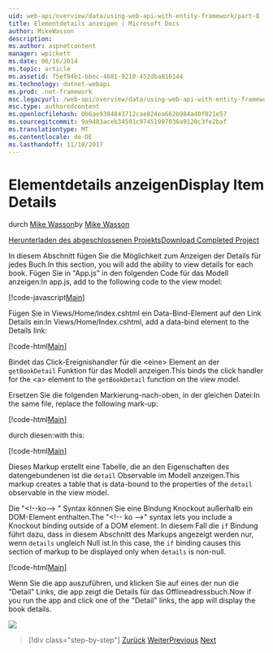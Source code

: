 ```yaml
---
uid: web-api/overview/data/using-web-api-with-entity-framework/part-8
title: Elementdetails anzeigen | Microsoft Docs
author: MikeWasson
description: 
ms.author: aspnetcontent
manager: wpickett
ms.date: 06/16/2014
ms.topic: article
ms.assetid: 75ef94b1-bbec-4681-9210-452dba816144
ms.technology: dotnet-webapi
ms.prod: .net-framework
msc.legacyurl: /web-api/overview/data/using-web-api-with-entity-framework/part-8
msc.type: authoredcontent
ms.openlocfilehash: 0b6ae9384843712cae824ea662b984a40f021e57
ms.sourcegitcommit: 9a9483aceb34591c97451997036a9120c3fe2baf
ms.translationtype: MT
ms.contentlocale: de-DE
ms.lasthandoff: 11/10/2017
---
```

<a name="display-item-details"></a><span data-ttu-id="cef09-102">Elementdetails anzeigen</span><span class="sxs-lookup"><span data-stu-id="cef09-102">Display Item Details</span></span>
====================
<span data-ttu-id="cef09-103">durch [Mike Wasson](https://github.com/MikeWasson)</span><span class="sxs-lookup"><span data-stu-id="cef09-103">by [Mike Wasson](https://github.com/MikeWasson)</span></span>

[<span data-ttu-id="cef09-104">Herunterladen des abgeschlossenen Projekts</span><span class="sxs-lookup"><span data-stu-id="cef09-104">Download Completed Project</span></span>](https://github.com/MikeWasson/BookService)

<span data-ttu-id="cef09-105">In diesem Abschnitt fügen Sie die Möglichkeit zum Anzeigen der Details für jedes Buch.</span><span class="sxs-lookup"><span data-stu-id="cef09-105">In this section, you will add the ability to view details for each book.</span></span> <span data-ttu-id="cef09-106">Fügen Sie in "App.js" in den folgenden Code für das Modell anzeigen:</span><span class="sxs-lookup"><span data-stu-id="cef09-106">In app.js, add to the following code to the view model:</span></span>

[!code-javascript[Main](part-8/samples/sample1.js)]

<span data-ttu-id="cef09-107">Fügen Sie in Views/Home/Index.cshtml ein Data-Bind-Element auf den Link Details ein:</span><span class="sxs-lookup"><span data-stu-id="cef09-107">In Views/Home/Index.cshtml, add a data-bind element to the Details link:</span></span>

[!code-html[Main](part-8/samples/sample2.html?highlight=5)]

<span data-ttu-id="cef09-108">Bindet das Click-Ereignishandler für die &lt;eine&gt; Element an der `getBookDetail` Funktion für das Modell anzeigen.</span><span class="sxs-lookup"><span data-stu-id="cef09-108">This binds the click handler for the &lt;a&gt; element to the `getBookDetail` function on the view model.</span></span>

<span data-ttu-id="cef09-109">Ersetzen Sie die folgenden Markierung-nach-oben, in der gleichen Datei:</span><span class="sxs-lookup"><span data-stu-id="cef09-109">In the same file, replace the following mark-up:</span></span>

[!code-html[Main](part-8/samples/sample3.html)]

<span data-ttu-id="cef09-110">durch diesen:</span><span class="sxs-lookup"><span data-stu-id="cef09-110">with this:</span></span>

[!code-html[Main](part-8/samples/sample4.html)]

<span data-ttu-id="cef09-111">Dieses Markup erstellt eine Tabelle, die an den Eigenschaften des datengebundenen ist die `detail` Observable im Modell anzeigen.</span><span class="sxs-lookup"><span data-stu-id="cef09-111">This markup creates a table that is data-bound to the properties of the `detail` observable in the view model.</span></span>

<span data-ttu-id="cef09-112">Die "&lt;!--ko--&gt; &quot; Syntax können Sie eine Bindung Knockout außerhalb ein DOM-Element enthalten.</span><span class="sxs-lookup"><span data-stu-id="cef09-112">The "&lt;!-- ko --&gt;&quot; syntax lets you include a Knockout binding outside of a DOM element.</span></span> <span data-ttu-id="cef09-113">In diesem Fall die `if` Bindung führt dazu, dass in diesem Abschnitt des Markups angezeigt werden nur, wenn `details` ungleich Null ist.</span><span class="sxs-lookup"><span data-stu-id="cef09-113">In this case, the `if` binding causes this section of markup to be displayed only when `details` is non-null.</span></span>

[!code-html[Main](part-8/samples/sample5.html)]

<span data-ttu-id="cef09-114">Wenn Sie die app auszuführen, und klicken Sie auf eines der nun die &quot;Detail&quot; Links, die app zeigt die Details für das Offlineadressbuch.</span><span class="sxs-lookup"><span data-stu-id="cef09-114">Now if you run the app and click one of the &quot;Detail&quot; links, the app will display the book details.</span></span>

[![](part-8/_static/image2.png)](part-8/_static/image1.png)

>[!div class="step-by-step"]
<span data-ttu-id="cef09-115">[Zurück](part-7.md)
[Weiter](part-9.md)</span><span class="sxs-lookup"><span data-stu-id="cef09-115">[Previous](part-7.md)
[Next](part-9.md)</span></span>
